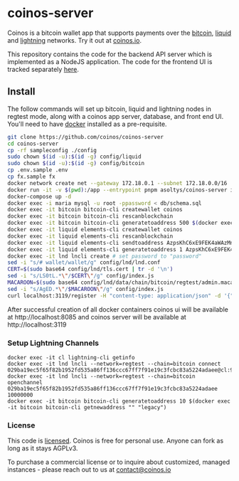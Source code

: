 # coinos-server

Coinos is a bitcoin wallet app that supports payments over the <a href="https://bitcoin.org">bitcoin</a>, <a href="https://blockstream.com/liquid/">liquid</a> and <a href="http://lightning.network/">lightning</a> networks. Try it out at <a href="https://coinos.io/">coinos.io</a>.

This repository contains the code for the backend API server which is implemented as a NodeJS application. The code for the frontend UI is tracked separately <a href="https://github.com/asoltys/coinos.io">here</a>.

## Install

The follow commands will set up bitcoin, liquid and lightning nodes in regtest mode, along with a coinos app server, database, and front end UI. You'll need to have <a href="https://docs.docker.com/get-docker/">docker</a> installed as a pre-requisite.

```bash
git clone https://github.com/coinos/coinos-server
cd coinos-server
cp -rf sampleconfig ./config
sudo chown $(id -u):$(id -g) config/liquid
sudo chown $(id -u):$(id -g) config/bitcoin
cp .env.sample .env
cp fx.sample fx
docker network create net --gateway 172.18.0.1 --subnet 172.18.0.0/16
docker run -it -v $(pwd):/app --entrypoint pnpm asoltys/coinos-server i
docker-compose up -d
docker exec -i maria mysql -u root -ppassword < db/schema.sql   
docker exec -it bitcoin bitcoin-cli createwallet coinos
docker exec -it bitcoin bitcoin-cli rescanblockchain
docker exec -it bitcoin bitcoin-cli generatetoaddress 500 $(docker exec -it bitcoin bitcoin-cli getnewaddress "" "p2sh-segwit")
docker exec -it liquid elements-cli createwallet coinos
docker exec -it liquid elements-cli rescanblockchain
docker exec -it liquid elements-cli sendtoaddress AzpsKhC6xE9FEK4aWAzMnbvueMLiSa5ym1xpuYogFkHzWgMHSt8B79aNNbFppQzCSQ2yZ9E4nL6RQJU7 1000000
docker exec -it liquid elements-cli generatetoaddress 1 AzpsKhC6xE9FEK4aWAzMnbvueMLiSa5ym1xpuYogFkHzWgMHSt8B79aNNbFppQzCSQ2yZ9E4nL6RQJU7
docker exec -it lnd lncli create # set password to "password"
sed -i "s/# wallet/wallet/g" config/lnd/lnd.conf
CERT=$(sudo base64 config/lnd/tls.cert | tr -d '\n') 
sed -i "s/LS0tL.*\"/$CERT\"/g" config/index.js
MACAROON=$(sudo base64 config/lnd/data/chain/bitcoin/regtest/admin.macaroon | tr -d '\n') 
sed -i "s/AgED.*\"/$MACAROON\"/g" config/index.js
curl localhost:3119/register -H "content-type: application/json" -d '{"user": { "username": "coinosfees", "password": "password"}}'
```

After successful creation of all docker containers coinos ui will be available at http://localhost:8085 and coinos server will be available at http://localhost:3119

### Setup Lightning Channels

    docker exec -it cl lightning-cli getinfo
    docker exec -it lnd lncli --network=regtest --chain=bitcoin connect 029ba19ec5f65f82b1952fd535a86ff136ccc67ff7f91e19c3fcbc83a5224adaee@cl:9735
    docker exec -it lnd lncli --network=regtest --chain=bitcoin openchannel 029ba19ec5f65f82b1952fd535a86ff136ccc67ff7f91e19c3fcbc83a5224adaee 10000000
    docker exec -it bitcoin bitcoin-cli generatetoaddress 10 $(docker exec -it bitcoin bitcoin-cli getnewaddress "" "legacy")

### License

This code is [licensed].  Coinos is free for personal use.  Anyone can fork as long as it stays AGPLv3.  

To purchase a commercial license or to inquire about customized, managed instances - please reach out to us at [contact@coinos.io]


[Config changes]:(#config-changes)
[config/lnd/lnd.conf]:./sampleconfig/lnd/lnd.conf
[pwd file]:./sampleconfig/lnd/pwd
[licensed]:./LICENSE.md
[contact@coinos.io]:mailto:contact@coinos.io
[generate some BTC]:./doc/fund-server-bitcoin-cli.md
